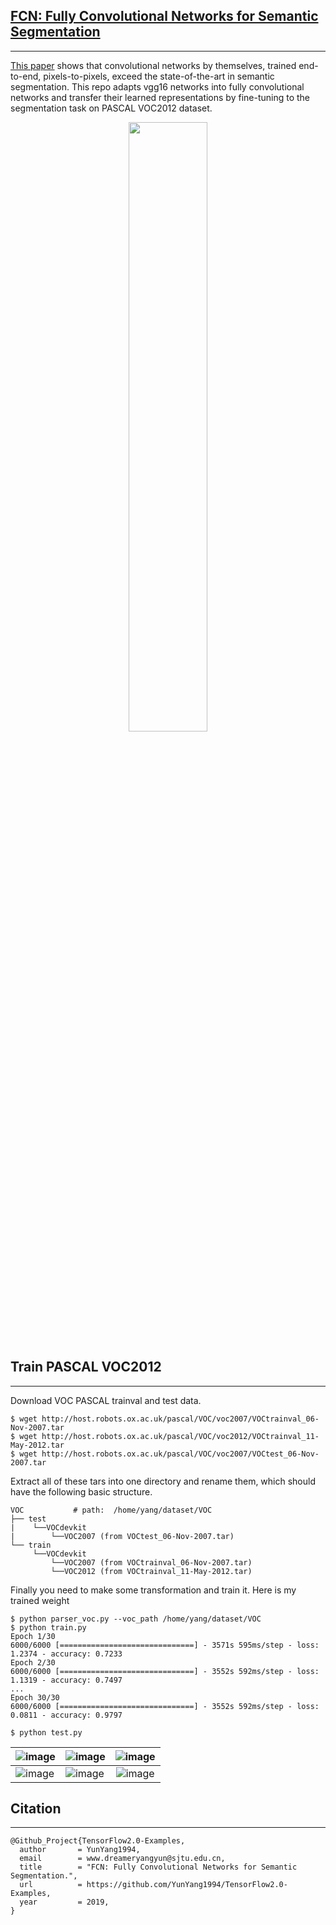 ## [FCN: Fully Convolutional Networks for Semantic Segmentation](https://github.com/YunYang1994/ai-notebooks/blob/master/FCN.md)
--------------------
 [This paper](https://arxiv.org/abs/1411.4038) shows that convolutional networks by themselves, trained end-to-end, pixels-to-pixels, exceed the state-of-the-art in semantic segmentation. This repo adapts vgg16 networks into fully convolutional networks and transfer their learned representations by fine-tuning to the segmentation task on PASCAL VOC2012 dataset. 
 
<p align="center">
    <img width="50%" src="https://user-images.githubusercontent.com/30433053/67369222-33df5d80-f5ab-11e9-95d4-3d7813cfa0a8.png" style="max-width:50%;">
    </a>
</p>

## Train PASCAL VOC2012
--------------------
Download VOC PASCAL trainval and test data. 

```bashrc
$ wget http://host.robots.ox.ac.uk/pascal/VOC/voc2007/VOCtrainval_06-Nov-2007.tar
$ wget http://host.robots.ox.ac.uk/pascal/VOC/voc2012/VOCtrainval_11-May-2012.tar
$ wget http://host.robots.ox.ac.uk/pascal/VOC/voc2007/VOCtest_06-Nov-2007.tar
```
Extract all of these tars into one directory and rename them, which should have the following basic structure.

```bashrc
VOC           # path:  /home/yang/dataset/VOC
├── test
|    └──VOCdevkit
|        └──VOC2007 (from VOCtest_06-Nov-2007.tar)
└── train
     └──VOCdevkit
         └──VOC2007 (from VOCtrainval_06-Nov-2007.tar)
         └──VOC2012 (from VOCtrainval_11-May-2012.tar)
```
Finally you need to make some transformation and train it. Here is my trained weight

```bashrc
$ python parser_voc.py --voc_path /home/yang/dataset/VOC
$ python train.py
Epoch 1/30
6000/6000 [==============================] - 3571s 595ms/step - loss: 1.2374 - accuracy: 0.7233
Epoch 2/30
6000/6000 [==============================] - 3552s 592ms/step - loss: 1.1319 - accuracy: 0.7497
...
Epoch 30/30
6000/6000 [==============================] - 3552s 592ms/step - loss: 0.0811 - accuracy: 0.9797

$ python test.py
```

|![image](https://user-images.githubusercontent.com/30433053/66732790-d4d56680-ee8f-11e9-9120-07b0e8aa53d4.jpg)|![image](https://user-images.githubusercontent.com/30433053/66732791-d69f2a00-ee8f-11e9-9c5d-16cc84bc7e9e.jpg)|![image](https://user-images.githubusercontent.com/30433053/66732795-da32b100-ee8f-11e9-9d85-f0ddba7a3ab1.jpg)|
|---|---|:---:|
|![image](https://user-images.githubusercontent.com/30433053/66732799-dd2da180-ee8f-11e9-9025-3a3e0e94a20b.jpg)|![image](https://user-images.githubusercontent.com/30433053/66733895-aa85a800-ee93-11e9-8eae-405235aa8564.jpg)|![image](https://user-images.githubusercontent.com/30433053/66733897-ace80200-ee93-11e9-84e4-21f7d94d06eb.jpg)|

## Citation
--------------------
```
@Github_Project{TensorFlow2.0-Examples,
  author       = YunYang1994,
  email        = www.dreameryangyun@sjtu.edu.cn,
  title        = "FCN: Fully Convolutional Networks for Semantic Segmentation.",
  url          = https://github.com/YunYang1994/TensorFlow2.0-Examples,
  year         = 2019,
}
```

